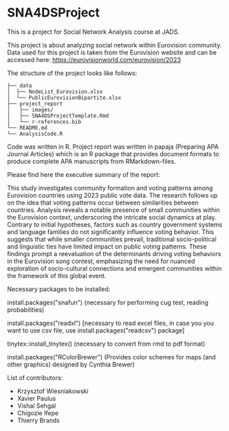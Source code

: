 # SNA4DSProject
This is a project for Social Network Analysis course at JADS.  

This project is about analyzing social network within Eurovision community. 
Data used for this project is taken from the Eurovision website and can be accessed here: https://eurovisionworld.com/eurovision/2023

The structure of the project looks like follows:

```
├── data
│  ├── NodeList_Eurovision.xlsx
│  └── PublicEurovisionBipartite.xlsx
├── project_report
│   ├── images/
│   ├── SNA4DSProjectTemplate.Rmd
│   └── r-references.bib
└── README.md
└── AnalysisCode.R

``` 

Code was written in R. Project report was written in papaja (Preparing APA Journal Articles) which is an R package that provides document formats to produce complete APA manuscripts from RMarkdown-files.

Please find here the executive summary of the report:

This study investigates community formation and voting patterns among Eurovision countries using 2023 public vote data. The research follows up on the idea that voting patterns occur between similarities between countries. Analysis reveals a notable presence of small communities within the Eurovision context, underscoring the intricate social dynamics at play. Contrary to initial hypotheses, factors such as country government systems and language families do not significantly influence voting behavior. This suggests that while smaller communities prevail, traditional socio-political and linguistic ties have limited impact on public voting patterns. These findings prompt a reevaluation of the determinants driving voting behaviors in the Eurovision song contest, emphasizing the need for nuanced exploration of socio-cultural connections and emergent communities within the framework of this global event.


Necessary packages to be installed:

install.packages("snafun") (necessary for performing cug test, reading probabilities)

install.packages("readxl") [necessary to read excel files, in case you you want to use csv file, use install.packages("readcsv") package]

tinytex::install_tinytex() (necessary to convert from rmd to pdf format)

install.packages("RColorBrewer")  (Provides color schemes for maps (and other graphics) designed by Cynthia Brewer) 

List of contributors:
 - Krzysztof Wiesniakowski
 - Xavier Paulus
 - Vishal Sehgal
 - Chigozie Ifepe
 - Thierry Brands


